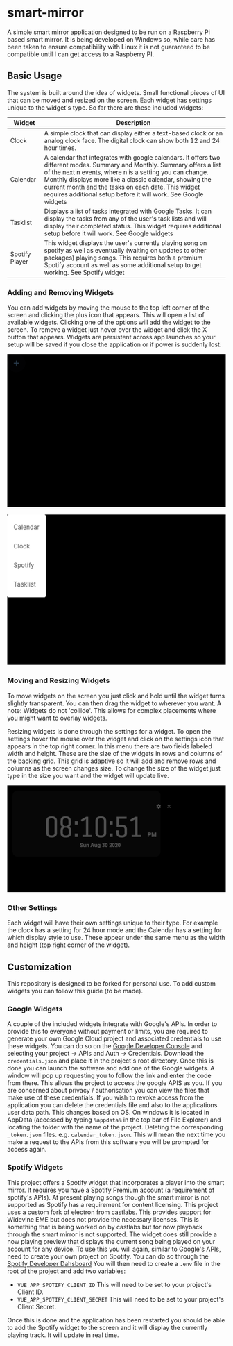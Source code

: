 # smart-mirror
A simple smart mirror application designed to be run on a Raspberry Pi based smart mirror. It is being developed on Windows so, while care has been taken to ensure compatibility with Linux it is not guaranteed to be compatible until I can get access to a Raspberry PI.

## Basic Usage
The system is built around the idea of widgets. Small functional pieces of UI that can be moved and resized on the screen. Each widget has settings unique to the widget's type. So far there are these included widgets:

| Widget | Description |
| --- | --- |
| Clock | A simple clock that can display either a text-based clock or an analog clock face. The digital clock can show both 12 and 24 hour times. |
| Calendar | A calendar that integrates with google calendars. It offers two different modes. Summary and Monthly. Summary offers a list of the next n events, where n is a setting you can change. Monthly displays more like a classic calendar, showing the current month and the tasks on each date. This widget requires additional setup before it will work. See Google widgets |
| Tasklist | Displays a list of tasks integrated with Google Tasks. It can display the tasks from any of the user's task lists and will display their completed status. This widget requires additional setup before it will work. See Google widgets |
| Spotify Player | This widget displays the user's currently playing song on spotify as well as eventually (waiting on updates to other packages) playing songs. This requires both a premium Spotify account as well as some additional setup to get working. See Spotify widget |

### Adding and Removing Widgets
You can add widgets by moving the mouse to the top left corner of the screen and clicking the plus icon that appears. This will open a list of available widgets. Clicking one of the options will add the widget to the screen. To remove a widget just hover over the widget and click the X button that appears. Widgets are persistent across app launches so your setup will be saved if you close the application or if power is suddenly lost.

![](./docs/images/add-button.png)


![](./docs/images/add-button-menu.png)

### Moving and Resizing Widgets
To move widgets on the screen you just click and hold until the widget turns slightly transparent. You can then drag the widget to wherever you want. A note: Widgets do not 'collide'. This allows for complex placements where you might want to overlay widgets.

Resizing widgets is done through the settings for a widget. To open the settings hover the mouse over the widget and click on the settings icon that appears in the top right corner. In this menu there are two fields labeled width and height. These are the size of the widgets in rows and columns of the backing grid. This grid is adaptive so it will add and remove rows and columns as the screen changes size. To change the size of the widget just type in the size you want and the widget will update live.

![](./docs/images/move-widget.png)


### Other Settings
Each widget will have their own settings unique to their type. For example the clock has a setting for 24 hour mode and the Calendar has a setting for which display style to use. These appear under the same menu as the width and height (top right corner of the widget).

## Customization
This repository is designed to be forked for personal use. To add custom widgets you can follow this guide (to be made).

### Google Widgets
A couple of the included widgets integrate with Google's APIs. In order to provide this to everyone without payment or limits, you are required to generate your own Google Cloud project and associated credentials to use these widgets. You can do so on the [Google Developer Console](https://console.cloud.google.com/apis/credentials) and selecting your project -> APIs and Auth -> Credentials. Download the `credentials.json` and place it in the project's root directory. Once this is done you can launch the software and add one of the Google widgets. A window will pop up requesting you to follow the link and enter the code from there. This allows the project to access the google APIS as you. If you are concerned about privacy / authorisation you can view the files that make use of these credentials. If you wish to revoke access from the application you can delete the credentials file and also to the applications user data path. This changes based on OS. On windows it is located in AppData (accessed by typing `%appdata%` in the top bar of File Explorer) and locating the folder with the name of the project. Deleting the corresponding `_token.json` files. e.g. `calendar_token.json`. This will mean the next time you make a request to the APIs from this software you will be prompted for access again.

### Spotify Widgets
This project offers a Spotify widget that incorporates a player into the smart mirror. It requires you have a Spotify Premium account (a requirement of spotify's APIs). At present playing songs though the smart mirror is not supported as Spotify has a requirement for content licensing. This project uses a custom fork of electron from [castlabs](https://github.com/castlabs/electron-releases#v10.0.0-wvvmp-beta.25). This provides support for Widevine EME but does not provide the necessary licenses. This is something that is being worked on by castlabs but for now playback through the smart mirror is not supported. The widget does still provide a now playing preview that displays the current song being played on your account for any device. To use this you will again, similar to Google's APIs, need to create your own project on Spotify. You can do so through the [Spotify Developer Dahsboard](https://developer.spotify.com/dashboard/) You will then need to create a `.env` file in the root of the project and add two variables:
- `VUE_APP_SPOTIFY_CLIENT_ID` This will need to be set to your project's Client ID.
- `VUE_APP_SPOTIFY_CLIENT_SECRET` This will need to be set to your project's Client Secret.

Once this is done and the application has been restarted you should be able to add the Spotify widget to the screen and it will display the currently playing track. It will update in real time.
